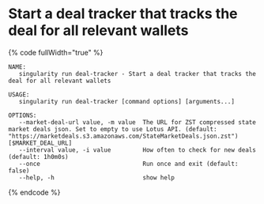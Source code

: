 # Start a deal tracker that tracks the deal for all relevant wallets

{% code fullWidth="true" %}
```
NAME:
   singularity run deal-tracker - Start a deal tracker that tracks the deal for all relevant wallets

USAGE:
   singularity run deal-tracker [command options] [arguments...]

OPTIONS:
   --market-deal-url value, -m value  The URL for ZST compressed state market deals json. Set to empty to use Lotus API. (default: "https://marketdeals.s3.amazonaws.com/StateMarketDeals.json.zst") [$MARKET_DEAL_URL]
   --interval value, -i value         How often to check for new deals (default: 1h0m0s)
   --once                             Run once and exit (default: false)
   --help, -h                         show help
```
{% endcode %}
